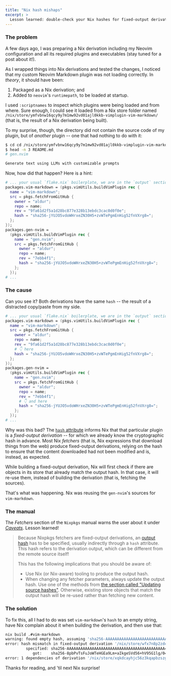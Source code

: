 ```yaml
---
title: "Nix hash mishaps"
excerpt: >
  Lesson learned: double-check your Nix hashes for fixed-output derivations.
---
```


### The problem

A few days ago, I was preparing a Nix derivation including my Neovim
configuration and all its required plugins and executables (stay tuned for a
post about it!).

As I wrapped things into Nix derivations and tested the changes, I noticed that
my custom Neovim Markdown plugin was not loading correctly. In _theory_, it
should have been:

1. Packaged as a Nix derivation; and
1. Added to `neovim`'s `runtimepath`, to be loaded at startup.

I used `:scriptnames` to inspect which plugins were being loaded and from where.
Sure enough, I could see it loaded from a Nix store folder named
`/nix/store/ymfvbnw16qcy9y7m1mw92vd01ajl0kkb-vimplugin-vim-markdown/` (that is,
the result of a Nix derivation being built).

To my surprise, though, the directory did not contain the source code of my
plugin, but of _another_ plugin -- one that had nothing to do with it:

```bash
$ cd cd /nix/store/ymfvbnw16qcy9y7m1mw92vd01ajl0kkb-vimplugin-vim-markdown/
$ head -n 3 README.md
# gen.nvim

Generate text using LLMs with customizable prompts
```

Now, how did that happen? Here is a hint:

```nix
# ... your usual `flake.nix` boilerplate, we are in the `output` section.
packages.vim-markdown = (pkgs.vimUtils.buildVimPlugin rec {
  name = "vim-markdown";
  src = pkgs.fetchFromGitHub {
    owner = "aldur";
    repo = name;
    rev = "9fa61d2f5a1d28bc877e328b13ebdc3cac0d0f0e";
    hash = "sha256-jYUJO5vdoWHrxeZN30H5+zvWTePgmEnHig52fnVXrg8=";
  };
});
packages.gen-nvim =
  (pkgs.vimUtils.buildVimPlugin rec {
    name = "gen.nvim";
    src = pkgs.fetchFromGitHub {
      owner = "aldur";
      repo = name;
      rev = "7ebb4f1";
      hash = "sha256-jYUJO5vdoWHrxeZN30H5+zvWTePgmEnHig52fnVXrg8=";
    };
  });
# ...
```

### The cause

Can you see it? Both derivations have the same `hash` -- the result of a
distracted copy/paste from my side.

```nix
# ... your usual `flake.nix` boilerplate, we are in the `output` section.
packages.vim-markdown = (pkgs.vimUtils.buildVimPlugin rec {
  name = "vim-markdown";
  src = pkgs.fetchFromGitHub {
    owner = "aldur";
    repo = name;
    rev = "9fa61d2f5a1d28bc877e328b13ebdc3cac0d0f0e";
    # 👇 here
    hash = "sha256-jYUJO5vdoWHrxeZN30H5+zvWTePgmEnHig52fnVXrg8=";
  };
});
packages.gen-nvim =
  (pkgs.vimUtils.buildVimPlugin rec {
    name = "gen.nvim";
    src = pkgs.fetchFromGitHub {
      owner = "aldur";
      repo = name;
      rev = "7ebb4f1";
      # 👇 and here
      hash = "sha256-jYUJO5vdoWHrxeZN30H5+zvWTePgmEnHig52fnVXrg8=";
    };
  });
# ...
```

Why was this bad? The [`hash` attribute][hash] informs Nix that that particular
plugin is a _fixed-output derivation_ -- for which we already know the
cryptographic hash in advance. Most Nix _fetchers_ (that is, Nix expressions
that download things from the web) produce fixed-output derivations, relying on
the hash to ensure that the content downloaded had not been modified and is,
instead, as expected.

While building a fixed-output derivation, Nix will first check if there are
objects in its store that already match the output hash. In that case, it will
re-use them, instead of building the derivation (that is, fetching the sources).

That's what was happening. Nix was reusing the `gen-nvim`'s sources for
`vim-markdown`.

### The manual

The _Fetchers_ section of the `Nixpkgs` manual warns the user about it under
_[Caveats][caveats]_. Lesson learned!

> Because Nixpkgs fetchers are fixed-output derivations, an [output hash](https://nixos.org/manual/nix/stable/language/advanced-attributes#adv-attr-outputHash) has to be specified, usually indirectly through a `hash` attribute.
> This hash refers to the derivation output, which can be different from the remote source itself!
>
> This has the following implications that you should be aware of:
>
> - Use Nix (or Nix-aware) tooling to produce the output hash.
> - When changing any fetcher parameters, always update the output hash.
>   Use one of the methods from [the section called "Updating source hashes"](#sec-pkgs-fetchers-updating-source-hashes).
>   Otherwise, existing store objects that match the output hash will be re-used rather than fetching new content.


### The solution

To fix this, all I had to do was set `vim-markdown`'s `hash` to
an empty string, have Nix complain about it when building the derivation, and
then use that:

```bash
nix build .#vim-markdown
warning: found empty hash, assuming 'sha256-AAAAAAAAAAAAAAAAAAAAAAAAAAAAAAAAAAAAAAAAAAA='
error: hash mismatch in fixed-output derivation '/nix/store/wfx7n8p2zdcmlbqn9fd8875p3gm4jajk-source.drv':
         specified: sha256-AAAAAAAAAAAAAAAAAAAAAAAAAAAAAAAAAAAAAAAAAAA=
            got:    sha256-8pbPvTsFuJoWTeHGEa9Lm+aIkgeSVd56+hV95G1lg/0=
error: 1 dependencies of derivation '/nix/store/xqkdcayhjc56z3kqapbzszglk4k7nq3d-vimplugin-vim-markdown.drv' failed to build
```

Thanks for reading, and 'til next Nix surprise!

[caveats]: https://github.com/NixOS/nixpkgs/blob/4a817d2083d6cd7068dc55511fbf90f84653b301/doc/build-helpers/fetchers.chapter.md?plain=1#L31
[hash]: https://nix.dev/manual/nix/2.24/language/advanced-attributes#adv-attr-outputHash
